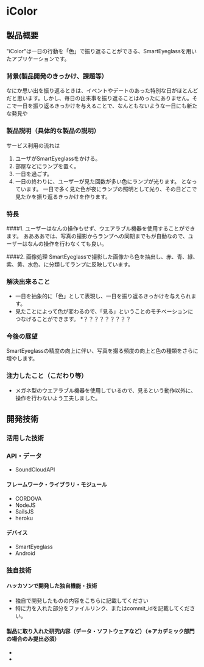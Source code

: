 # iColor
## 製品概要
"iColor"は一日の行動を「色」で振り返ることができる、SmartEyeglassを用いたアプリケーションです。
### 背景(製品開発のきっかけ、課題等）
なにか思い出を振り返るときは、イベントやデートのあった特別な日がほとんどだと思います。しかし、毎日の出来事を振り返ることはめったにありません。そこで一日を振り返るきっかけを与えることで、なんともないような一日にも新たな発見や
### 製品説明（具体的な製品の説明）
サービス利用の流れは
1. ユーザがSmartEyeglassをかける。
2. 部屋などにランプを置く。
3. 一日を過ごす。
4. 一日の終わりに、ユーザーが見た回数が多い色にランプが光ります。
となっています。
一日で多く見た色が夜にランプの照明として光り、その日どこで見たかを振り返るきっかけを作ります。

### 特長
####1. ユーザーはなんの操作もせず、ウエアラブル機器を使用することができます。
ああああでは、写真の撮影からランプへの同期までもが自動なので、ユーザーはなんの操作を行わなくても良い。

####2. 画像処理
SmartEyeglassで撮影した画像から色を抽出し、赤、青、緑、紫、黄、水色、に分類してランプに反映しています。

### 解決出来ること
* 一日を抽象的に「色」として表現し、一日を振り返るきっかけを与えられます。
* 見たことによって色が変わるので、「見る」ということのモチベーションにつなげることができます。
*？？？？？？？？？

### 今後の展望
SmartEyeglassの精度の向上に伴い、写真を撮る頻度の向上と色の種類をさらに増やします。

### 注力したこと（こだわり等）
* メガネ型のウエアラブル機器を使用しているので、見るという動作以外に、操作を行わないよう工夫しました。

## 開発技術
### 活用した技術
### API・データ
* SoundCloudAPI

#### フレームワーク・ライブラリ・モジュール
* CORDOVA
* NodeJS
* SailsJS
* heroku

#### デバイス
* SmartEyeglass
* Android
### 独自技術
#### ハッカソンで開発した独自機能・技術
* 独自で開発したものの内容をこちらに記載してください
* 特に力を入れた部分をファイルリンク、またはcommit_idを記載してください。

#### 製品に取り入れた研究内容（データ・ソフトウェアなど）（※アカデミック部門の場合のみ提出必須）
* 
* 
